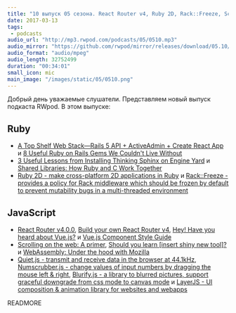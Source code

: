 ```yaml
---
title: "10 выпуск 05 сезона. React Router v4, Ruby 2D, Rack::Freeze, Scrolling on the web, Quiet.js, Blurify.js, Numscrubber.js и прочее"
date: 2017-03-13
tags:
 - podcasts
audio_url: "http://mp3.rwpod.com/podcasts/05/0510.mp3"
audio_mirror: "https://github.com/rwpod/mirror/releases/download/05.10/0510.mp3"
audio_format: "audio/mpeg"
audio_length: 32752499
duration: "00:34:01"
small_icon: mic
main_image: "/images/static/05/0510.png"
---
```


Добрый день уважаемые слушатели. Представляем новый выпуск подкаста RWpod. В этом выпуске:

## Ruby

 - [A Top Shelf Web Stack—Rails 5 API + ActiveAdmin + Create React App](https://medium.com/superhighfives/a-top-shelf-web-stack-rails-5-api-activeadmin-create-react-app-de5481b7ec0b) и [8 Useful Ruby on Rails Gems We Couldn't Live Without](http://blog.planetargon.com/entries/8-useful-ruby-on-rails-gems-we-couldnt-live-without)
 - [3 Useful Lessons from Installing Thinking Sphinx on Engine Yard](http://blog.planetargon.com/entries/3-useful-lessons-from-installing-thinking-sphinx-on-engine-yard) и [Shared Libraries: How Ruby and C Work Together](http://www.rubyletter.com/blog/2017/03/03/using-shared-libraries-in-ruby.html)
 - [Ruby 2D - make cross-platform 2D applications in Ruby](http://www.ruby2d.com/) и [Rack::Freeze - provides a policy for Rack middleware which should be frozen by default to prevent mutability bugs in a multi-threaded environment](https://github.com/ioquatix/rack-freeze)

## JavaScript

 - [React Router v4.0.0](https://reacttraining.com/react-router/), [Build your own React Router v4](https://tylermcginnis.com/build-your-own-react-router-v4/), [Hey! Have you heard about Vue.js?](https://medium.com/@kevin.buhrer/hey-have-you-heard-about-vue-js-8075b7c06cae) и [Vue.js Component Style Guide](https://github.com/pablohpsilva/vuejs-component-style-guide)
 - [Scrolling on the web: A primer](https://blogs.windows.com/msedgedev/2017/03/08/scrolling-on-the-web/), [Should you learn [insert shiny new tool]?](https://zellwk.com/blog/learn-tools/) и [WebAssembly: Under the hood with Mozilla](https://www.youtube.com/watch?v=o52_5qAJhNg)
 - [Quiet.js - transmit and receive data in the browser at 44.1kHz](https://quiet.github.io/quiet-js/), [Numscrubber.js - change values of input numbers by dragging the mouse left & right](https://mburakerman.github.io/numscrubberjs/), [Blurify.js - a library to blurred pictures, support graceful downgrade from css mode to canvas mode](https://github.com/JustClear/blurify) и [LayerJS - UI composition & animation library for websites and webapps](https://layerjs.org)

READMORE
